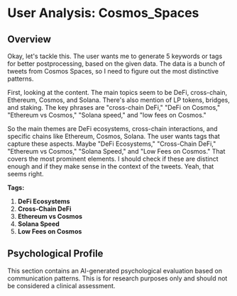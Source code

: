 # User Analysis: Cosmos_Spaces

## Overview

<think>
Okay, let's tackle this. The user wants me to generate 5 keywords or tags for better postprocessing, based on the given data. The data is a bunch of tweets from Cosmos Spaces, so I need to figure out the most distinctive patterns.

First, looking at the content. The main topics seem to be DeFi, cross-chain, Ethereum, Cosmos, and Solana. There's also mention of LP tokens, bridges, and staking. The key phrases are "cross-chain DeFi," "DeFi on Cosmos," "Ethereum vs Cosmos," "Solana speed," and "low fees on Cosmos." 

So the main themes are DeFi ecosystems, cross-chain interactions, and specific chains like Ethereum, Cosmos, Solana. The user wants tags that capture these aspects. Maybe "DeFi Ecosystems," "Cross-Chain DeFi," "Ethereum vs Cosmos," "Solana Speed," and "Low Fees on Cosmos." That covers the most prominent elements. I should check if these are distinct enough and if they make sense in the context of the tweets. Yeah, that seems right.
</think>

**Tags:**  
1. **DeFi Ecosystems**  
2. **Cross-Chain DeFi**  
3. **Ethereum vs Cosmos**  
4. **Solana Speed**  
5. **Low Fees on Cosmos**

## Psychological Profile

This section contains an AI-generated psychological evaluation based on communication patterns. This is for research purposes only and should not be considered a clinical assessment.